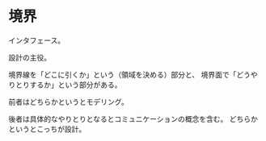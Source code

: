 # 境界

インタフェース。

設計の主役。

境界線を「どこに引くか」という（領域を決める）部分と、
境界面で「どうやりとりするか」という部分がある。

前者はどちらかというとモデリング。

後者は具体的なやりとりとなるとコミュニケーションの概念を含む。
どちらかというとこっちが設計。
